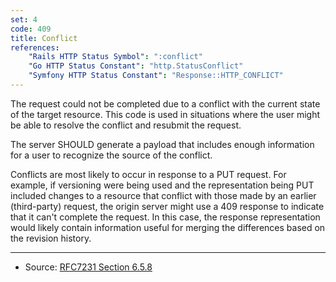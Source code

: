 ```yaml
---
set: 4
code: 409
title: Conflict
references:
    "Rails HTTP Status Symbol": ":conflict"
    "Go HTTP Status Constant": "http.StatusConflict"
    "Symfony HTTP Status Constant": "Response::HTTP_CONFLICT"
---
```


The request could not be completed due to a conflict with the current state of
the target resource. This code is used in situations where the user might be
able to resolve the conflict and resubmit the request.

The server SHOULD generate a payload that includes enough information for a user
to recognize the source of the conflict.

Conflicts are most likely to occur in response to a PUT request. For example, if
versioning were being used and the representation being PUT included changes to
a resource that conflict with those made by an earlier (third-party) request,
the origin server might use a 409 response to indicate that it can't complete
the request. In this case, the response representation would likely contain
information useful for merging the differences based on the revision history.

---

* Source: [RFC7231 Section 6.5.8][1]

[1]: <http://tools.ietf.org/html/rfc7231#section-6.5.8>
